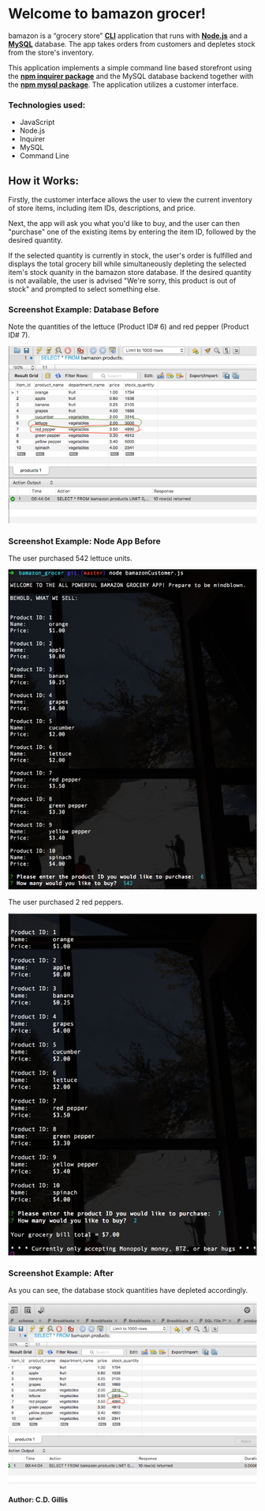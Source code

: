 # Welcome to bamazon grocer!

bamazon is a “grocery store” [**CLI**](https://en.wikipedia.org/wiki/Command-line_interface) application that runs with [**Node.js**](https://en.wikipedia.org/wiki/Node.js) and a [**MySQL**](https://en.wikipedia.org/wiki/MySQL) database. The app takes orders from customers and depletes stock from the store's inventory. 

This application implements a simple command line based storefront using the [**npm inquirer package**](https://www.npmjs.com/package/inquirer) and the MySQL database backend together with the [**npm mysql package**](https://www.npmjs.com/package/mysql). The application utilizes a customer interface.

### Technologies used:

* JavaScript
* Node.js
* Inquirer
* MySQL
* Command Line

## How it Works:

Firstly, the customer interface allows the user to view the current inventory of store items, including item IDs, descriptions, and price. 

Next, the app will ask you what you'd like to buy, and the user can then "purchase" one of the existing items by entering the item ID, followed by the desired quantity. 

If the selected quantity is currently in stock, the user's order is fulfilled and displays the total grocery bill while simultaneously depleting the selected item's stock quanity in the bamazon store database. If the desired quantity is not available, the user is advised "We're sorry, this product is out of stock" and prompted to select something else.

### Screenshot Example: Database **Before**

Note the quantities of the lettuce (Product ID# 6) and red pepper (Product ID# 7).

![db-before](/Images/bamazonBefore1.png)

### Screenshot Example: Node App **Before**

The user purchased 542 lettuce units.

![db-before2](/Images/bamazonBefore2.png)

The user purchased 2 red peppers.

![db-before3](/Images/beforeRedPepper.png)

### Screenshot Example: **After**

As you can see, the database stock quantities have depleted accordingly.

![after](/Images/bamazonAfter1.png)


#### Author: C.D. Gillis


